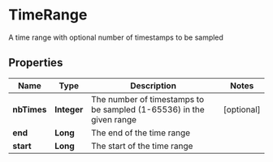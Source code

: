 

# TimeRange

A time range with optional number of timestamps to be sampled

## Properties

| Name | Type | Description | Notes |
|------------ | ------------- | ------------- | -------------|
|**nbTimes** | **Integer** | The number of timestamps to be sampled (1-65536) in the given range |  [optional] |
|**end** | **Long** | The end of the time range |  |
|**start** | **Long** | The start of the time range |  |




